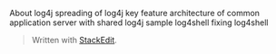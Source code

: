 About log4j
spreading of log4j
key feature
architecture of common application server with shared log4j
sample
log4shell
fixing log4shell


> Written with [StackEdit](https://stackedit.io/).
<!--stackedit_data:
eyJoaXN0b3J5IjpbLTUzNjA3NzM0NiwtNDk3NTUwNjJdfQ==
-->